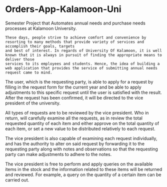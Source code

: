 # Orders-App-Kalamoon-Uni
Semester Project that Automates annual needs and purchase needs processes at Kalamoon University.

	These days, people strive to achieve comfort and convenience by resorting to many methods that provide variety of services and accomplish their goals, targets 
	and best of interest. In regards of University Of Kalamoon, it is well known that it is always in pursuit of finding the appropriate means to deliver those 
	services to its employees and students. Hence, the idea of building a web application that provides the service of submitting annual needs request came to mind.
  
 The user, which is the requesting party, is able to apply for a request by filling in the request form for the current year and be able to apply adjustments to this specific request until the user is satisfied with the result. After the request has been confirmed, it will be directed to the vice president of the university.
 
 All types of requests are to be reviewed by the vice president. Who in return, will carefully examine all the requests, as in review the total requested quantity of each item and either approve on the total quantity of each item, or set a new value to be distributed relatively to each request.
 
 The vice president is also capable of examining each request individually, and has the authority to alter on said request by forwarding it to the requesting party along with notes and observations so that the requesting party can make adjustments to adhere to the notes.
 
 The vice president is free to perform and apply queries on the available items in the stock and the information related to these items will be returned and reviewed. For example, a query on the quantity of a certain item can be carried out. 
